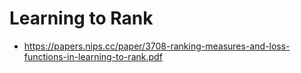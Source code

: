 # Learning to Rank

* https://papers.nips.cc/paper/3708-ranking-measures-and-loss-functions-in-learning-to-rank.pdf

